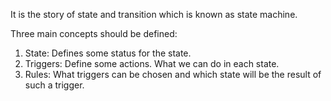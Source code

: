 It is the story of state and transition which is known as state machine.

Three main concepts should be defined:
1. State:
   Defines some status for the state.
2. Triggers:
   Define some actions. What we can do in each state.
3. Rules:
   What triggers can be chosen and which state will be the result of such a trigger.

